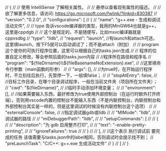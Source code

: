 // {
//   // 使用 IntelliSense 了解相关属性。 
//   // 悬停以查看现有属性的描述。
//   // 欲了解更多信息，请访问: https://go.microsoft.com/fwlink/?linkid=830387
//   "version": "0.2.0",
//   "configurations": [
//     {
//       "name": "g++.exe - 生成和调试活动文件",
//       // type 告诉vscode编译器的类型，我用的MinGW64也就是g++，这里是cppdgb
//       // 这个是规定的，不是随便写，比如msvc编译器就是cppvsdbg
//       "type": "lldb",
//       "request": "launch", //有launch和attach可选，这里填launch，按下F5就可以启动调试了；而不是attach（附加）
//       // program 这个是你的可执行程序位置，这里可以根据自己的tasks.json生成
//       // 程序的位置自定义修改，等会参照后面的tasks.json内容
//       //程序所在路径和程序名
//       "program": "${fileDirname}\\${fileBasenameNoExtension}.exe",
//       //这里填命令行参数（main函数的形参）
//       // "args": [],
//       //为true时，在开始运行程序时，不立刻往后执行，先暂停一下，一般填false；
//       // "stopAtEntry": false,
//       //目标工作目录，在哪个目录调试程序，一般在当前文件夹（项目所在文件夹）；
//       "cwd": "${fileDirname}",
//       //临时手动添加环境变量；
//       // "environment": [],
//       //如果需要输入东西，最好修改为true使用外部控制台（在运行时额外打开终端）。否则用vscode内置的控制台不能输入东西（不是内联控制台，内联控制台和外部控制台其实是一样的，但是这里调试的时候没有内联控制台这个选项）
//       // "externalConsole": false,
//       //指定调试器gdb或lldb
//       // "MIMode": "lldb",
//       //调试器的路径
//       // "miDebuggerPath": "lldb",
//       // "setupCommands": [
//       //   {
//       //     "description": "为 gdb 启用整齐打印",
//       //     "text": "-enable-pretty-printing",
//       //     "ignoreFailures": true
//       //   }
//       // ],
//       //这个表示 执行调试前 要完成的任务 该值需要与tasks.json中的label相同，否则调试时会提示找不到；
//       "preLaunchTask": "C/C++: g++.exe 生成活动文件"
//     }
//   ]
// }